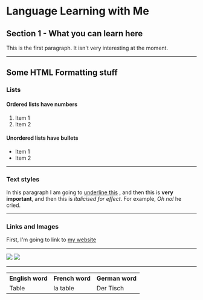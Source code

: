 <h1>Language Learning with Me</h1>
<h2>Section 1 - What you can learn here</h2>
<p>This is the first paragraph. It isn't very interesting at the moment.</p>

<hr>

<h2>Some HTML Formatting stuff</h2>
<h3>Lists</h3>
<h4>Ordered lists have numbers</h4>
<ol>
  <li>Item 1</li>
  <li>Item 2</li>
</ol>


<h4>Unordered lists have bullets</h4>
<ul>
  <li>Item 1</li>
  <li>Item 2</li>
</ul>

<hr>

<h3>Text styles</h3>
<p>In this paragraph I am going to <u>underline this</u> , and then this is <strong>very important</strong>, and then this is <em> italicised for effect</em>. For example, <em>Oh no!</em> he cried.</p>

<hr>

<h3>Links and Images</h3>
<p>First, I'm going to link to <a href="http://www.lagourmandina.co.uk"> my website </a></p>

<hr>

<img src="https://upload.wikimedia.org/wikipedia/commons/d/dc/London_Underground_Tube_Train_approaching.gif" />
<img src="https://upload.wikimedia.org/wikipedia/it/e/e7/Lago_Laceno.JPG" />

<hr>

<table style="width:100%">
  <tr>
    <th>English word</th>
    <th>French word</th> 
    <th>German word</th>
  </tr>
  <tr>
    <td>Table</td>
    <td>la table</td>
    <td>Der Tisch</td>
  </tr>
 </table>






